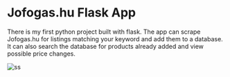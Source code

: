# Jofogas.hu Flask App

There is my first python project built with flask. The app can scrape Jofogas.hu for listings matching your keyword and add them to a database. It can also search the database for products already added and view possible price changes.

![ss](https://github.com/faceoffland/Flask-Jofogas-Watcher/blob/main/static/Flask_app_sample.png)


